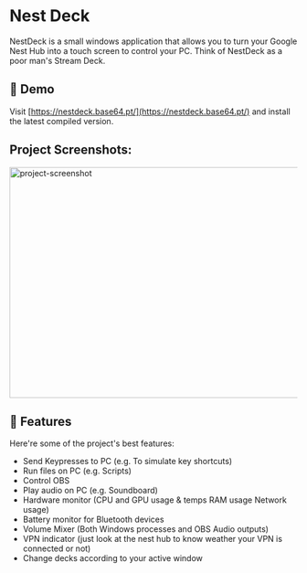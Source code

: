 <h1 align="left" id="title">Nest Deck</h1>

<p id="description">NestDeck is a small windows application that allows you to turn your Google Nest Hub into a touch screen to control your PC. Think of NestDeck as a poor man's Stream Deck.</p>

<h2>🚀 Demo</h2>

Visit [https://nestdeck.base64.pt/](https://nestdeck.base64.pt/) and install the latest compiled version. 

<h2>Project Screenshots:</h2>

<img src="https://nestdeck.base64.pt/stream.jpg" alt="project-screenshot" width="588" height="404/">

  

  
<h2>🧐 Features</h2>

Here're some of the project's best features:

*   Send Keypresses to PC (e.g. To simulate key shortcuts)
*   Run files on PC (e.g. Scripts)
*   Control OBS
*   Play audio on PC (e.g. Soundboard)
*   Hardware monitor (CPU and GPU usage & temps RAM usage Network usage)
*   Battery monitor for Bluetooth devices
*   Volume Mixer (Both Windows processes and OBS Audio outputs)
*   VPN indicator (just look at the nest hub to know weather your VPN is connected or not)
*   Change decks according to your active window
